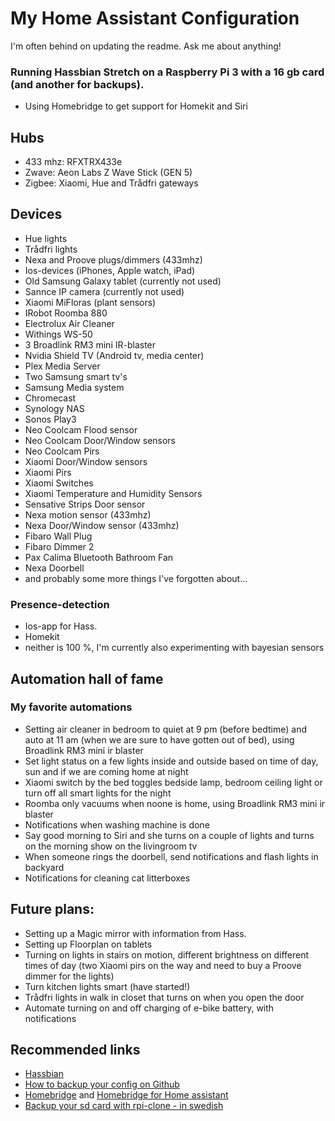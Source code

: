 # My Home Assistant Configuration
I'm often behind on updating the readme. Ask me about anything!

### Running Hassbian Stretch on a Raspberry Pi 3 with a 16 gb card (and another for backups).
* Using Homebridge to get support for Homekit and Siri

## Hubs
* 433 mhz: RFXTRX433e
* Zwave: Aeon Labs Z Wave Stick (GEN 5)
* Zigbee: Xiaomi, Hue and Trådfri gateways

## Devices
* Hue lights
* Trådfri lights
* Nexa and Proove plugs/dimmers (433mhz)
* Ios-devices (iPhones, Apple watch, iPad)
* Old Samsung Galaxy tablet (currently not used)
* Sannce IP camera (currently not used)
* Xiaomi MiFloras (plant sensors)
* IRobot Roomba 880
* Electrolux Air Cleaner
* Withings WS-50
* 3 Broadlink RM3 mini IR-blaster
* Nvidia Shield TV (Android tv, media center)
* Plex Media Server
* Two Samsung smart tv's
* Samsung Media system
* Chromecast
* Synology NAS
* Sonos Play3
* Neo Coolcam Flood sensor
* Neo Coolcam Door/Window sensors
* Neo Coolcam Pirs
* Xiaomi Door/Window sensors
* Xiaomi Pirs
* Xiaomi Switches
* Xiaomi Temperature and Humidity Sensors
* Sensative Strips Door sensor
* Nexa motion sensor (433mhz)
* Nexa Door/Window sensor (433mhz)
* Fibaro Wall Plug
* Fibaro Dimmer 2
* Pax Calima Bluetooth Bathroom Fan
* Nexa Doorbell
* and probably some more things I've forgotten about...

### Presence-detection
* Ios-app for Hass.
* Homekit
* neither is 100 %, I'm currently also experimenting with bayesian sensors

## Automation hall of fame
### My favorite automations
* Setting air cleaner in bedroom to quiet at 9 pm (before bedtime) and auto at 11 am (when we are sure to have gotten out of bed), using Broadlink RM3 mini ir blaster
* Set light status on a few lights inside and outside based on time of day, sun and if we are coming home at night
* Xiaomi switch by the bed toggles bedside lamp, bedroom ceiling light or turn off all smart lights for the night
* Roomba only vacuums when noone is home, using Broadlink RM3 mini ir blaster
* Notifications when washing machine is done
* Say good morning to Siri and she turns on a couple of lights and turns on the morning show on the livingroom tv
* When someone rings the doorbell, send notifications and flash lights in backyard
* Notifications for cleaning cat litterboxes

## Future plans:
* Setting up a Magic mirror with information from Hass.
* Setting up Floorplan on tablets
* Turning on lights in stairs on motion, different brightness on different times of day (two Xiaomi pirs on the way and need to buy a Proove dimmer for the lights)
* Turn kitchen lights smart (have started!)
* Trådfri lights in walk in closet that turns on when you open the door
* Automate turning on and off charging of e-bike battery, with notifications



## Recommended links
* [Hassbian](https://home-assistant.io/docs/installation/hassbian/)
* [How to backup your config on Github](https://home-assistant.io/docs/ecosystem/backup/backup_github/)
* [Homebridge](https://github.com/nfarina/homebridge) and [Homebridge for Home assistant](https://github.com/home-assistant/homebridge-homeassistant)
* [Backup your sd card with rpi-clone - in swedish](https://snillevilla.se/automatisk-sakerhetskopiering-av-raspberry-pi-minneskort/)
